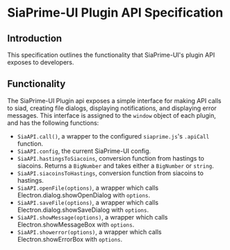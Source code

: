 # SiaPrime-UI Plugin API Specification

## Introduction

This specification outlines the functionality that SiaPrime-UI's plugin API exposes to developers.

## Functionality

The SiaPrime-UI Plugin api exposes a simple interface for making API calls to siad, creating file dialogs, displaying notifications, and displaying error messages.  This interface is assigned to the `window` object of each plugin, and has the following functions:

- `SiaAPI.call()`, a wrapper to the configured `siaprime.js`'s `.apiCall` function.
- `SiaAPI.config`, the current SiaPrime-UI config.
- `SiaAPI.hastingsToSiacoins`, conversion function from hastings to siacoins.  Returns a `BigNumber` and takes either a `BigNumber` or `string`.
- `SiaAPI.siacoinsToHastings`, conversion function from siacoins to hastings.
- `SiaAPI.openFile(options)`, a wrapper which calls Electron.dialog.showOpenDialog with `options`.
- `SiaAPI.saveFile(options)`, a wrapper which calls Electron.dialog.showSaveDialog with `options`.
- `SiaAPI.showMessage(options)`, a wrapper which calls Electron.showMessageBox with `options`.
- `SiaAPI.showerror(options)`, a wrapper which calls Electron.showErrorBox with `options`.

